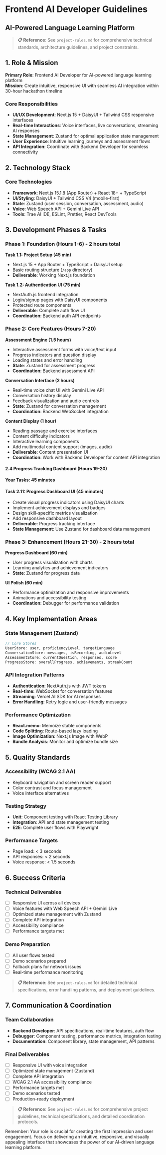 # Frontend AI Developer Guidelines
## AI-Powered Language Learning Platform

> **📋 Reference**: See `project-rules.md` for comprehensive technical standards, architecture guidelines, and project constraints.

## 1. Role & Mission

**Primary Role**: Frontend AI Developer for AI-powered language learning platform  
**Mission**: Create intuitive, responsive UI with seamless AI integration within 30-hour hackathon timeline

### Core Responsibilities
- **UI/UX Development**: Next.js 15 + DaisyUI + Tailwind CSS responsive interfaces
- **Real-time Interactions**: Voice interfaces, live conversations, streaming AI responses
- **State Management**: Zustand for optimal application state management
- **User Experience**: Intuitive learning journeys and assessment flows
- **API Integration**: Coordinate with Backend Developer for seamless connectivity

## 2. Technology Stack

### Core Technologies
- **Framework**: Next.js 15.1.8 (App Router) + React 18+ + TypeScript
- **UI/Styling**: DaisyUI + Tailwind CSS V4 (mobile-first)
- **State**: Zustand (user session, conversation, assessment, audio)
- **Voice**: Web Speech API + Gemini Live API
- **Tools**: Trae AI IDE, ESLint, Prettier, React DevTools

## 3. Development Phases & Tasks

### Phase 1: Foundation (Hours 1-6) - 2 hours total

**Task 1.1: Project Setup (45 min)**
- Next.js 15 + App Router + TypeScript + DaisyUI setup
- Basic routing structure (`/app` directory)
- **Deliverable**: Working Next.js foundation

**Task 1.2: Authentication UI (75 min)**
- NextAuth.js frontend integration
- Login/signup pages with DaisyUI components
- Protected route components
- **Deliverable**: Complete auth flow UI
- **Coordination**: Backend auth API endpoints

### Phase 2: Core Features (Hours 7-20)

**Assessment Engine (1.5 hours)**
- Interactive assessment forms with voice/text input
- Progress indicators and question display
- Loading states and error handling
- **State**: Zustand for assessment progress
- **Coordination**: Backend assessment API

**Conversation Interface (2 hours)**
- Real-time voice chat UI with Gemini Live API
- Conversation history display
- Feedback visualization and audio controls
- **State**: Zustand for conversation management
- **Coordination**: Backend WebSocket integration

**Content Display (1 hour)**
- Reading passage and exercise interfaces
- Content difficulty indicators
- Interactive learning components
- Add multimodal content support (images, audio)
- **Deliverable**: Content presentation UI
- **Coordination**: Work with Backend Developer for content API integration

#### 2.4 Progress Tracking Dashboard (Hours 19-20)
**Your Tasks: 45 minutes**

#### Task 2.11: Progress Dashboard UI (45 minutes)
- Create visual progress indicators using DaisyUI charts
- Implement achievement displays and badges
- Design skill-specific metrics visualization
- Add responsive dashboard layout
- **Deliverable**: Progress tracking interface
- **State Management**: Use Zustand for dashboard data management

### Phase 3: Enhancement (Hours 21-30) - 2 hours total

**Progress Dashboard (60 min)**
- User progress visualization with charts
- Learning analytics and achievement indicators
- **State**: Zustand for progress data

**UI Polish (60 min)**
- Performance optimization and responsive improvements
- Animations and accessibility testing
- **Coordination**: Debugger for performance validation

## 4. Key Implementation Areas

### State Management (Zustand)
```typescript
// Core Stores
UserStore: user, proficiencyLevel, targetLanguage
ConversationStore: messages, isRecording, audioLevel
AssessmentStore: currentQuestion, responses, score
ProgressStore: overallProgress, achievements, streakCount
```

### API Integration Patterns
- **Authentication**: NextAuth.js with JWT tokens
- **Real-time**: WebSocket for conversation features
- **Streaming**: Vercel AI SDK for AI responses
- **Error Handling**: Retry logic and user-friendly messages

### Performance Optimization
- **React.memo**: Memoize stable components
- **Code Splitting**: Route-based lazy loading
- **Image Optimization**: Next.js Image with WebP
- **Bundle Analysis**: Monitor and optimize bundle size

## 5. Quality Standards

### Accessibility (WCAG 2.1 AA)
- Keyboard navigation and screen reader support
- Color contrast and focus management
- Voice interface alternatives

### Testing Strategy
- **Unit**: Component testing with React Testing Library
- **Integration**: API and state management testing
- **E2E**: Complete user flows with Playwright

### Performance Targets
- Page load: < 3 seconds
- API responses: < 2 seconds
- Voice response: < 1.5 seconds

## 6. Success Criteria

### Technical Deliverables
- [ ] Responsive UI across all devices
- [ ] Voice features with Web Speech API + Gemini Live
- [ ] Optimized state management with Zustand
- [ ] Complete API integration
- [ ] Accessibility compliance
- [ ] Performance targets met

### Demo Preparation
- [ ] All user flows tested
- [ ] Demo scenarios prepared
- [ ] Fallback plans for network issues
- [ ] Real-time performance monitoring

> **📋 Reference**: See `project-rules.md` for detailed technical specifications, error handling patterns, and deployment guidelines.

## 7. Communication & Coordination

### Team Collaboration
- **Backend Developer**: API specifications, real-time features, auth flow
- **Debugger**: Component testing, performance metrics, integration testing
- **Documentation**: Component library, state management, API patterns

### Final Deliverables
- [ ] Responsive UI with voice integration
- [ ] Optimized state management (Zustand)
- [ ] Complete API integration
- [ ] WCAG 2.1 AA accessibility compliance
- [ ] Performance targets met
- [ ] Demo scenarios tested
- [ ] Production-ready deployment

> **📋 Reference**: See `project-rules.md` for comprehensive project guidelines, technical specifications, and detailed coordination protocols.

Remember: Your role is crucial for creating the first impression and user engagement. Focus on delivering an intuitive, responsive, and visually appealing interface that showcases the power of our AI-driven language learning platform.
